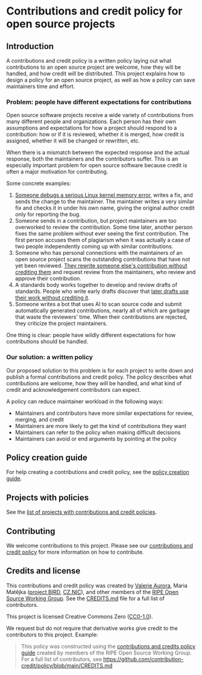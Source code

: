 # Contributions and credit policy for open source projects

## Introduction

A contributions and credit policy is a written policy laying out what contributions to an open source project are welcome, how they will be handled, and how credit will be distributed. This project explains how to design a policy for an open source project, as well as how a policy can save maintainers time and effort.

### Problem: people have different expectations for contributions

Open source software projects receive a wide variety of contributions from many different people and organizations. Each person has their own assumptions and expectations for how a project should respond to a contribution: how or if it is reviewed, whether it is merged, how credit is assigned, whether it will be changed or rewritten, etc.

When there is a mismatch between the expected response and the actual response, both the maintainers and the contributors suffer. This is an especially important problem for open source software because credit is often a major motivation for contributing.

Some concrete examples:

1. [Someone debugs a serious Linux kernel memory error](https://ariel-miculas.github.io/How-I-got-robbed-of-my-first-kernel-contribution/), writes a fix, and sends the change to the maintainer. The maintainer writes a very similar fix and checks it in under his own name, giving the original author credit only for reporting the bug.
2. Someone sends in a contribution, but project maintainers are too overworked to review the contribution. Some time later, another person fixes the same problem without ever seeing the first contribution. The first person accuses them of plagiarism when it was actually a case of two people independently coming up with similar contributions.
3. Someone who has personal connections with the maintainers of an open source project scans the outstanding contributions that have not yet been reviewed. [They rewrite someone else's contribution without crediting them](https://news.ycombinator.com/item?id=37677321) and request review from the maintainers, who review and approve their contribution.
4. A standards body works together to develop and review drafts of standards. People who write early drafts discover that [later drafts use their work without crediting it](https://www.ietf.org/blog/report-experience-of-women-participating-in-the-ietf/).
5. Someone writes a bot that uses AI to scan source code and submit automatically generated contributions, nearly all of which are garbage that waste the reviewers' time. When their contributions are rejected, they criticize the project maintainers.

One thing is clear: people have wildly different expectations for how contributions should be handled.

### Our solution: a written policy

Our proposed solution to this problem is for each project to write down and publish a formal contributions and credit policy. The policy describes what contributions are welcome, how they will be handled, and what kind of credit and acknowledgement contributors can expect.

A policy can reduce maintainer workload in the following ways:

* Maintainers and contributors have more similar expectations for review, merging, and credit
* Maintainers are more likely to get the kind of contributions they want
* Maintainers can refer to the policy when making difficult decisions
* Maintainers can avoid or end arguments by pointing at the policy

## Policy creation guide

For help creating a contributions and credit policy, see the [policy creation guide](policy_guide.md).

## Projects with policies

See the [list of projects with contributions and credit policies](policies.md).

## Contributing

We welcome contributions to this project. Please see our [contributions and credit policy](CONTRIBUTING.md) for more information on how to contribute.

## Credits and license

This contributions and credit policy was created by [Valerie Aurora](https://valerieaurora.org/), Maria Matějka ([project BIRD](https://bird.network.cz/), [CZ.NIC](https://www.nic.cz/)), and other members of the [RIPE Open Source Working Group](https://www.ripe.net/participate/ripe/wg/active-wg/os). See the [CREDITS.md](CREDITS.md) file for a full list of contributors.

This project is licensed Creative Commons Zero ([CC0-1.0](LICENSE)).

We request but do not require that derivative works give credit to the contributors to this project. Example:

> This policy was constructed using the [contributions and credits policy guide](https://github.com/contribution-credit/policy) created by members of the RIPE Open Source Working Group. For a full list of contributors, see https://github.com/contribution-credit/policy/blob/main/CREDITS.md

